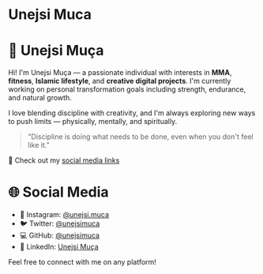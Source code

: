 # Unejsi Muca

# 👤 Unejsi Muça

Hi! I'm Unejsi Muça — a passionate individual with interests in **MMA**, **fitness**, **Islamic lifestyle**, and **creative digital projects**. I'm currently working on personal transformation goals including strength, endurance, and natural growth.

I love blending discipline with creativity, and I'm always exploring new ways to push limits — physically, mentally, and spiritually.

> "Discipline is doing what needs to be done, even when you don't feel like it."

🔗 Check out my [social media links](./socials.md)


# 🌐 Social Media

- 📸 Instagram: [@unejsi.muca](https://instagram.com/unejsi.muca)
- 🐦 Twitter: [@unejsimuca](https://twitter.com/unejsimuca)
- 💻 GitHub: [@unejsimuca](https://github.com/mucau20)
- 💼 LinkedIn: [Unejsi Muça](https://linkedin.com/in/unejsi-muca)

Feel free to connect with me on any platform!
